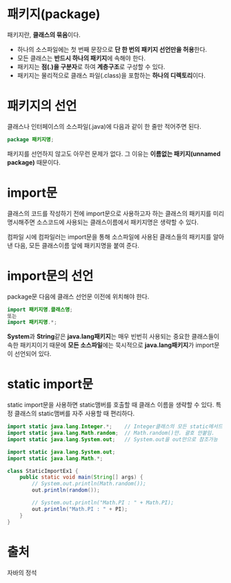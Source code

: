 # 패키지(package)

패키지란, **클래스의 묶음**이다.

- 하나의 소스파일에는 첫 번째 문장으로 **단 한 번의 패키지 선언만을 허용**한다.
- 모든 클래스는 **반드시 하나의 패키지**에 속해야 한다.
- 패키지는 **점(.)을 구분자**로 하여 **계층구조**로 구성할 수 있다.
- 패키지는 물리적으로 클래스 파일(.class)을 포함하는 **하나의 디렉토리**이다.

# 패키지의 선언

클래스나 인터페이스의 소스파일(.java)에 다음과 같이 한 줄만 적어주면 된다.

```java
package 패키지명;
```

패키지를 선언하지 않고도 아무런 문제가 없다. 그 이유는 **이름없는 패키지(unnamed package)** 때문이다.

# import문

클래스의 코드를 작성하기 전에 import문으로 사용하고자 하는 클래스의 패키지를 미리 명시해주면 소스코드에 사용되는 클래스이름에서 패키지명은 생략할 수 있다.

컴파일 시에 컴파일러는 import문을 통해 소스파일에 사용된 클래스들의 패키지를 알아 낸 다음, 모든 클래스이름 앞에 패키지명을 붙여 준다.

# import문의 선언

package문 다음에 클래스 선언문 이전에 위치해야 한다.

```java
import 패키지명.클래스명;
또는
import 패키지명.*;
```

**System**과 **String**같은 **java.lang패키지**는 매우 빈번히 사용되는 중요한 클래스들이 속한 패키지이기 때문에 **모든 소스파일**에는 묵시적으로 **java.lang패키지**가 import문이 선언되어 있다.

# static import문

static import문을 사용하면 static맴버를 호출할 때 클래스 이름을 생략할 수 있다. 특정 클래스의 static맴버를 자주 사용할 때 편리하다.

```java
import static java.lang.Integer.*;    // Integer클래스의 모든 static메서드
import static java.lang.Math.random;  // Math.random()만. 괄호 안붙임.
import static java.lang.System.out;   // System.out을 out만으로 참조가능
```

```java
import static java.lang.System.out;
import static java.lang.Math.*;

class StaticImportEx1 {
	public static void main(String[] args) {
		// System.out.println(Math.random());
		out.println(random());

		// System.out.println("Math.PI : " + Math.PI);
		out.println("Math.PI : " + PI);
	}
}
```

# 출처

자바의 정석
